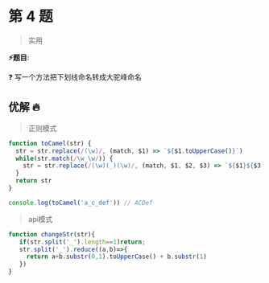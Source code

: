 # 第 4 题

> 实用

**⚡题目**:

❓ 写一个方法把下划线命名转成大驼峰命名

## 优解 🔥

> 正则模式

```js
function toCamel(str) {
  str = str.replace(/(\w)/, (match, $1) => `${$1.toUpperCase()}`)
  while(str.match(/\w_\w/)) {
    str = str.replace(/(\w)(_)(\w)/, (match, $1, $2, $3) => `${$1}${$3.toUpperCase()}`)
  }
  return str
}

console.log(toCamel('a_c_def')) // ACDef

```

> api模式

```js
function changeStr(str){
   if(str.split('_').length==1)return;
   str.split('_').reduce((a,b)=>{
     return a+b.substr(0,1).toUpperCase() + b.substr(1)
   })
}
```
